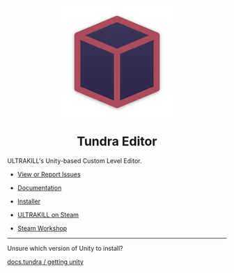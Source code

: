 
<p align="center">
  <img src="https://github.com/Tundra-Editor/.github/raw/main/profile/agony_logo_new.png" alt="Tundra logo big" width=256 align="center" />
  <h1 align="center">Tundra Editor</h1>
</p>

ULTRAKILL's Unity-based Custom Level Editor.

- [View or Report Issues](https://github.com/Tundra-Editor/Issues/issues)

- [Documentation](https://docs.tundra.pitr.dev/)

- [Installer](https://github.com/Tundra-Editor/Installer)

- [ULTRAKILL on Steam](http://devilmayquake.com)

- [Steam Workshop](https://steamcommunity.com/app/1229490/workshop/)

---

Unsure which version of Unity to install?

[docs.tundra / getting unity](https://docs.tundra.pitr.dev/setup/editor-setup#getting-unity)
